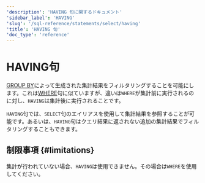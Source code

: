 ```yaml
---
'description': 'HAVING 句に関するドキュメント'
'sidebar_label': 'HAVING'
'slug': '/sql-reference/statements/select/having'
'title': 'HAVING 句'
'doc_type': 'reference'
---
```



# HAVING句

[GROUP BY](/sql-reference/statements/select/group-by)によって生成された集計結果をフィルタリングすることを可能にします。これは[WHERE](../../../sql-reference/statements/select/where.md)句に似ていますが、違いは`WHERE`が集計前に実行されるのに対し、`HAVING`は集計後に実行されることです。

`HAVING`句では、`SELECT`句のエイリアスを使用して集計結果を参照することが可能です。あるいは、`HAVING`句はクエリ結果に返されない追加の集計結果でフィルタリングすることもできます。

## 制限事項 {#limitations}

集計が行われていない場合、`HAVING`は使用できません。その場合は`WHERE`を使用してください。
